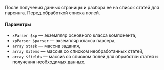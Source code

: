 После получения данных страницы и разбора её на список статей для парсинга. Перед обработкой списка полей.

#### Параметры
* `xParser $xp` — экземпляр основного класса компонента,
* `xpParser $parser` — экземпляр класса парсера,
* `array $task` — массив задания,
* `array $items` — массив со списком необработанных статей,
* `array $fields` — массив со списком полей для обработки статей и получения необходимых данных.